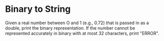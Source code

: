 # Binary to String
Given a real number between O and 1 (e.g., 0.72) that is passed in as a double, print
the binary representation. If the number cannot be represented accurately in binary with 
at most 32 characters, print "ERROR".
